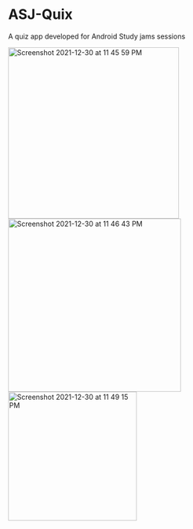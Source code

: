 # ASJ-Quix
A quiz app developed for Android Study jams sessions

<img width="348" alt="Screenshot 2021-12-30 at 11 45 59 PM" src="https://user-images.githubusercontent.com/74808440/147778196-d16db371-4109-4476-823e-954a54e4f194.png">
<img width="352" alt="Screenshot 2021-12-30 at 11 46 43 PM" src="https://user-images.githubusercontent.com/74808440/147778225-27346cfe-4119-4d0c-b1af-ea831c98eeda.png">
<img width="262" alt="Screenshot 2021-12-30 at 11 49 15 PM" src="https://user-images.githubusercontent.com/74808440/147778230-d9c8d4c1-b67e-489e-b6a4-cdd050595e31.png">

